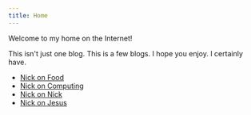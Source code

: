 ```yaml
---
title: Home
---
```

Welcome to my home on the Internet!

This isn't just one blog. This is a few blogs. I hope you enjoy. I certainly have.

* <a href="/food">Nick on Food</a>
* <a href="/tech">Nick on Computing</a>
* <a href="/nick">Nick on Nick</a>
* <a href="/yhwh">Nick on Jesus</a>

